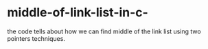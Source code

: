 # middle-of-link-list-in-c-
the code tells about how we can find middle of the link list using two pointers techniques.
